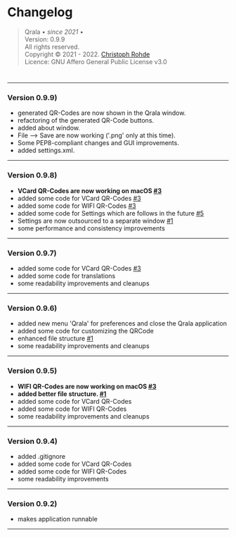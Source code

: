 # Changelog

> Qrala &bull; _since 2021_ &bull;  <br/> 
> Version: 0.9.9 <br/> 
> All rights reserved. <br/>
> Copyright &copy; 2021 - 2022. [Christoph Rohde](https://github.com/CodebyCR) <br/>
> Licence: GNU Affero General Public License v3.0
#

---
### Version 0.9.9)

- generated QR-Codes are now shown in the Qrala window.
- refactoring of the generated QR-Code buttons.
- added about window.
- File --> Save are now working ('.png' only at this time).
- Some PEP8-compliant changes and GUI improvements.
- added settings.xml.

---
### Version 0.9.8)  

- <b> VCard QR-Codes are now working on macOS [#3](https://github.com/CodebyCR/Qrala/issues/3) </b>
- added some code for VCard QR-Codes [#3](https://github.com/CodebyCR/Qrala/issues/3)
- added some code for WIFI QR-Codes [#3](https://github.com/CodebyCR/Qrala/issues/3)
- added some code for Settings which are follows in the future [#5](https://github.com/CodebyCR/Qrala/issues/5)
- Settings are now outsourced to a separate window [#1](https://github.com/CodebyCR/Qrala/issues/1)
- some performance and consistency improvements

---
### Version 0.9.7)

- added some code for VCard QR-Codes [#3](https://github.com/CodebyCR/Qrala/issues/3)
- added some code for translations
- some readability improvements and cleanups

---
### Version 0.9.6)

- added new menu 'Qrala' for preferences and close the Qrala application
- added some code for customizing the QRCode 
- enhanced file structure [#1](https://github.com/CodebyCR/Qrala/issues/1) </b>
- some readability improvements and cleanups

---
### Version 0.9.5)

- <b> WIFI QR-Codes are now working on macOS [#3](https://github.com/CodebyCR/Qrala/issues/3) </b>
- <b> added better file structure. [#1](https://github.com/CodebyCR/Qrala/issues/1) </b>
- added some code for VCard QR-Codes
- added some code for WIFI QR-Codes
- some readability improvements and cleanups

---
### Version 0.9.4)

- added .gitignore
- added some code for VCard QR-Codes
- added some code for WIFI QR-Codes
- some readability improvements

---
### Version 0.9.2)

- makes application runnable

---
